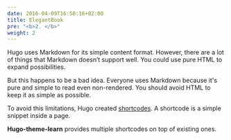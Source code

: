 ```yaml
---
date: 2016-04-09T16:50:16+02:00
title: ElegantBook
pre: "<b>2. </b>"
weight: 2
---
```


Hugo uses Markdown for its simple content format. However, there are a lot of things that Markdown doesn’t support well. You could use pure HTML to expand possibilities.

But this happens to be a bad idea. Everyone uses Markdown because it's pure and simple to read even non-rendered. You should avoid HTML to keep it as simple as possible.

To avoid this limitations, Hugo created [shortcodes](https://gohugo.io/extras/shortcodes/). A shortcode is a simple snippet inside a page.

**Hugo-theme-learn** provides multiple shortcodes on top of existing ones.
